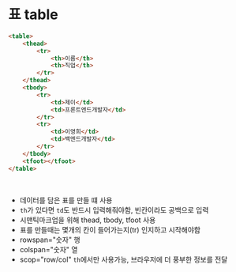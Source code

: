 # 표 table

```html
<table>
    <thead>
        <tr>
            <th>이름</th>
            <th>직업</th>
        </tr>
    </thead>
    <tbody>
        <tr>
            <td>제이</td>
            <td>프론트엔드개발자</td>
        </tr>
        <tr>
            <td>이영희</td>
            <td>백엔드개발자</td>
        </tr>
    </tbody>
    <tfoot></tfoot>
</table>
```
<br>

* 데이터를 담은 표를 만들 떄 사용
* `th`가 있다면 `td`도 반드시 입력해줘야함, 빈칸이라도 공백으로 입력
* 시맨틱마크업을 위해 thead, tbody, tfoot 사용
* 표를 만들때는 몇개의 칸이 들어가는지(tr) 인지하고 시작해야함
* rowspan="숫자" 행
* colspan="숫자" 열 
* scop="row/col"  `th`에서만 사용가능, 브라우저에 더 풍부한 정보를 전달